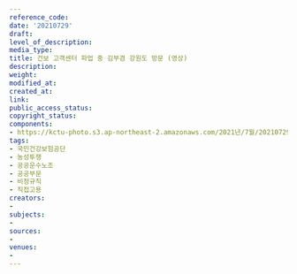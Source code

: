 ```yaml
---
reference_code: 
date: '20210729'
draft: 
level_of_description: 
media_type: 
title: 건보 고객센터 파업 중 김부겸 강원도 방문 (영상)
description: 
weight: 
modified_at: 
created_at: 
link: 
public_access_status: 
copyright_status: 
components:
- https://kctu-photo.s3.ap-northeast-2.amazonaws.com/2021년/7월/20210729-건보+고객센터+파업+중+김부겸+강원도+방문+(영상)_국민건강보험공단_농성투쟁_공공운수노조_공공부문_비정규직_직접고용/photo_2021-07-29_12-22-11.jpg
tags:
- 국민건강보험공단
- 농성투쟁
- 공공운수노조
- 공공부문
- 비정규직
- 직접고용
creators:
- 
subjects:
- 
sources:
- 
venues:
- 
---
```

